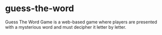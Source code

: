 # guess-the-word
Guess The Word Game is a web-based game where players are presented with a mysterious word and must decipher it letter by letter.
